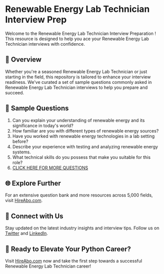 # Renewable Energy Lab Technician Interview Prep

Welcome to the Renewable Energy Lab Technician Interview Preparation ! This resource is designed to help you ace your Renewable Energy Lab Technician interviews with confidence.

## 🚀 Overview

Whether you're a seasoned Renewable Energy Lab Technician or just starting in the field, this repository is tailored to enhance your interview readiness. We've curated a set of sample questions commonly asked in Renewable Energy Lab Technician interviews to help you prepare and succeed.

## 📝 Sample Questions

1. Can you explain your understanding of renewable energy and its significance in today's world?
2. How familiar are you with different types of renewable energy sources?
3. Have you worked with renewable energy technologies in a lab setting before?
4. Describe your experience with testing and analyzing renewable energy systems.
5. What technical skills do you possess that make you suitable for this role?
6. [CLICK HERE FOR MORE QUESTIONS](https://hireabo.com/job/20_0_33/Renewable%20Energy%20Lab%20Technician)

## 🌐 Explore Further

For an extensive question bank and more resources across 5,000 fields, visit [HireAbo.com](https://www.hireabo.com).

## 📱 Connect with Us

Stay updated on the latest industry insights and interview tips. Follow us on [Twitter](https://twitter.com/hireabo) and [LinkedIn](https://www.linkedin.com/in/hire-abo-3609972a8/).

## 🚀 Ready to Elevate Your Python Career?

Visit [HireAbo.com](https://www.hireabo.com) now and take the first step towards a successful Renewable Energy Lab Technician career!
